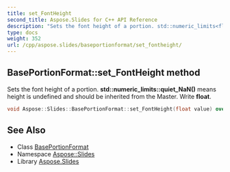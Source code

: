 ```yaml
---
title: set_FontHeight
second_title: Aspose.Slides for C++ API Reference
description: "Sets the font height of a portion. std::numeric_limits<float>::quiet_NaN() means height is undefined and should be inherited from the Master. Write float."
type: docs
weight: 352
url: /cpp/aspose.slides/baseportionformat/set_fontheight/
---
```

## BasePortionFormat::set_FontHeight method


Sets the font height of a portion. **std::numeric_limits<float>::quiet_NaN()** means height is undefined and should be inherited from the Master. Write **float**.

```cpp
void Aspose::Slides::BasePortionFormat::set_FontHeight(float value) override
```

## See Also

* Class [BasePortionFormat](../)
* Namespace [Aspose::Slides](../../)
* Library [Aspose.Slides](../../../)
